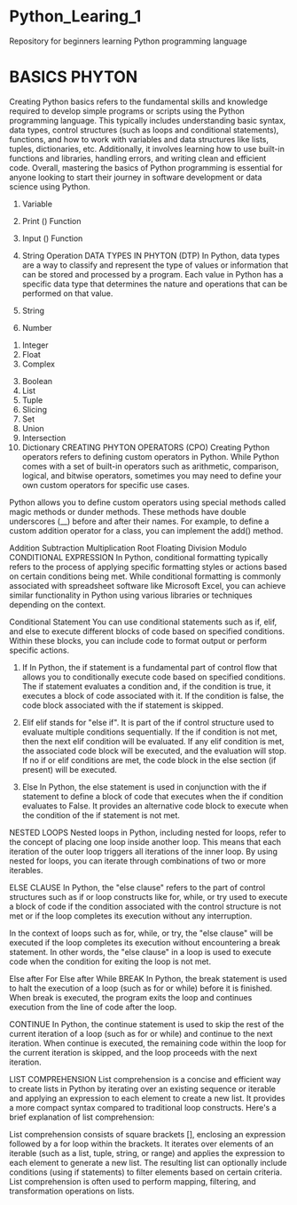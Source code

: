 # Python_Learing_1
Repository for beginners learning Python programming language

# BASICS PHYTON
Creating Python basics refers to the fundamental skills and knowledge required to develop simple programs or scripts using the Python programming language. This typically includes understanding basic syntax, data types, control structures (such as loops and conditional statements), functions, and how to work with variables and data structures like lists, tuples, dictionaries, etc. Additionally, it involves learning how to use built-in functions and libraries, handling errors, and writing clean and efficient code. Overall, mastering the basics of Python programming is essential for anyone looking to start their journey in software development or data science using Python.

1. Variable
2. Print () Function
3. Input () Function
4. String Operation
DATA TYPES IN PHYTON (DTP)
In Python, data types are a way to classify and represent the type of values or information that can be stored and processed by a program. Each value in Python has a specific data type that determines the nature and operations that can be performed on that value.

1. String
2. Number
1) Integer
2) Float
3) Complex
3. Boolean
4. List
5. Tuple
6. Slicing
7. Set
8. Union
9. Intersection
10. Dictionary
CREATING PHYTON OPERATORS (CPO)
Creating Python operators refers to defining custom operators in Python. While Python comes with a set of built-in operators such as arithmetic, comparison, logical, and bitwise operators, sometimes you may need to define your own custom operators for specific use cases.

Python allows you to define custom operators using special methods called magic methods or dunder methods. These methods have double underscores (__) before and after their names. For example, to define a custom addition operator for a class, you can implement the add() method.

Addition
Subtraction
Multiplication
Root
Floating
Division
Modulo
CONDITIONAL EXPRESSION
In Python, conditional formatting typically refers to the process of applying specific formatting styles or actions based on certain conditions being met. While conditional formatting is commonly associated with spreadsheet software like Microsoft Excel, you can achieve similar functionality in Python using various libraries or techniques depending on the context.

Conditional Statement
You can use conditional statements such as if, elif, and else to execute different blocks of code based on specified conditions. Within these blocks, you can include code to format output or perform specific actions.

1. If
In Python, the if statement is a fundamental part of control flow that allows you to conditionally execute code based on specified conditions. The if statement evaluates a condition and, if the condition is true, it executes a block of code associated with it. If the condition is false, the code block associated with the if statement is skipped.

2. Elif
elif stands for "else if". It is part of the if control structure used to evaluate multiple conditions sequentially. If the if condition is not met, then the next elif condition will be evaluated. If any elif condition is met, the associated code block will be executed, and the evaluation will stop. If no if or elif conditions are met, the code block in the else section (if present) will be executed.

3. Else
In Python, the else statement is used in conjunction with the if statement to define a block of code that executes when the if condition evaluates to False. It provides an alternative code block to execute when the condition of the if statement is not met.

NESTED LOOPS
Nested loops in Python, including nested for loops, refer to the concept of placing one loop inside another loop. This means that each iteration of the outer loop triggers all iterations of the inner loop. By using nested for loops, you can iterate through combinations of two or more iterables.

ELSE CLAUSE
In Python, the "else clause" refers to the part of control structures such as if or loop constructs like for, while, or try used to execute a block of code if the condition associated with the control structure is not met or if the loop completes its execution without any interruption.

In the context of loops such as for, while, or try, the "else clause" will be executed if the loop completes its execution without encountering a break statement. In other words, the "else clause" in a loop is used to execute code when the condition for exiting the loop is not met.

Else after For
Else after While
BREAK
In Python, the break statement is used to halt the execution of a loop (such as for or while) before it is finished. When break is executed, the program exits the loop and continues execution from the line of code after the loop.

CONTINUE
In Python, the continue statement is used to skip the rest of the current iteration of a loop (such as for or while) and continue to the next iteration. When continue is executed, the remaining code within the loop for the current iteration is skipped, and the loop proceeds with the next iteration.

LIST COMPREHENSION
List comprehension is a concise and efficient way to create lists in Python by iterating over an existing sequence or iterable and applying an expression to each element to create a new list. It provides a more compact syntax compared to traditional loop constructs. Here's a brief explanation of list comprehension:

List comprehension consists of square brackets [], enclosing an expression followed by a for loop within the brackets.
It iterates over elements of an iterable (such as a list, tuple, string, or range) and applies the expression to each element to generate a new list.
The resulting list can optionally include conditions (using if statements) to filter elements based on certain criteria.
List comprehension is often used to perform mapping, filtering, and transformation operations on lists.

